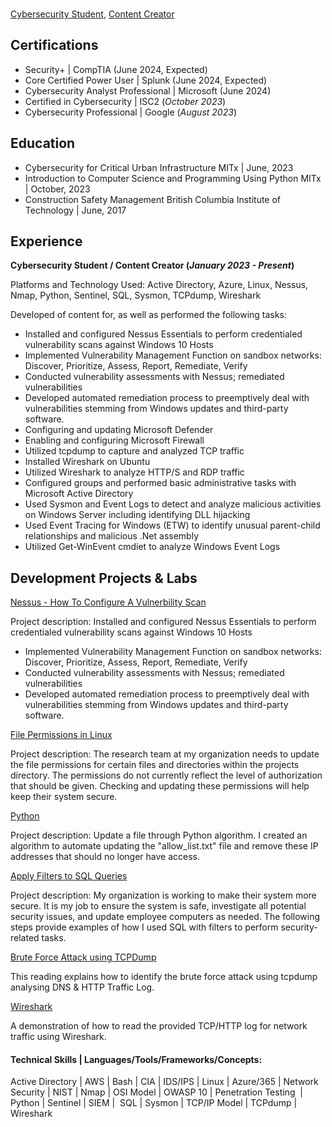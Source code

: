 
<br/><a href="https://www.linkedin.com/in/adnan-ali-yussuf-59151028b/">Cybersecurity Student</a>, <a href="https://github.com/CAdnany">Content Creator</a>

## Certifications
- Security+ | CompTIA (June 2024, Expected)
- Core Certified Power User | Splunk (June 2024, Expected)
- Cybersecurity Analyst Professional | Microsoft (June 2024)
- Certified in Cybersecurity | ISC2 (_October 2023_)
- Cybersecurity Professional | Google (_August 2023_) 

## Education

- Cybersecurity for Critical Urban Infrastructure                  MITx | June, 2023
- Introduction to Computer Science and Programming Using Python    MITx | October, 2023
- Construction Safety Management  British Columbia Institute of Technology | June, 2017

## Experience
**Cybersecurity Student / Content Creator (_January 2023 - Present_)**

Platforms and Technology Used: Active Directory, Azure, Linux, Nessus, Nmap, Python, Sentinel, SQL, Sysmon, TCPdump, Wireshark

Developed of content for, as well as performed the following tasks:
- Installed and configured Nessus Essentials to perform credentialed vulnerability scans against Windows 10 Hosts
- Implemented Vulnerability Management Function on sandbox networks:
Discover, Prioritize, Assess, Report, Remediate, Verify
- Conducted vulnerability assessments with Nessus; remediated vulnerabilities
- Developed automated remediation process to preemptively deal with vulnerabilities stemming from Windows updates and third-party software.
- Configuring and updating Microsoft Defender
- Enabling and configuring Microsoft Firewall
- Utilized tcpdump to capture and analyzed TCP traffic
- Installed Wireshark on Ubuntu
- Utilized Wireshark to analyze HTTP/S and RDP traffic
- Configured groups and performed basic administrative tasks with Microsoft Active Directory
- Used Sysmon and Event Logs to detect and analyze malicious activities on Windows Server including identifying DLL hijacking
- Used Event Tracing for Windows (ETW) to identify unusual parent-child relationships and malicious .Net assembly
- Utilized Get-WinEvent cmdiet to analyze Windows Event Logs

## Development Projects & Labs

[Nessus - How To Configure A Vulnerbility Scan](http://tinyurl.com/kk53mhna)

Project description: Installed and configured Nessus Essentials to perform credentialed vulnerability scans against Windows 10 Hosts
- Implemented Vulnerability Management Function on sandbox networks:
Discover, Prioritize, Assess, Report, Remediate, Verify
- Conducted vulnerability assessments with Nessus; remediated vulnerabilities
- Developed automated remediation process to preemptively deal with vulnerabilities stemming from Windows updates and third-party software.

  
[File Permissions in Linux](https://tinyurl.com/bdfna5t7)

Project description: The research team at my organization needs to update the file permissions for certain files and directories within the projects directory. The permissions do not currently reflect the level of authorization that should be given. Checking and updating these permissions will help keep their system secure.

[Python](https://tinyurl.com/3e2au934)

Project description: Update a file through Python algorithm. I created an algorithm to automate updating the "allow_list.txt" file and remove these IP addresses that should no longer have access.

[Apply Filters to SQL Queries](https://tinyurl.com/29pyax4j)

Project description: My organization is working to make their system more secure. It is my job to ensure the system is safe, investigate all potential security issues, and update employee computers as needed. The following steps provide examples of how I used SQL with filters to perform security-related tasks.

[Brute Force Attack using TCPDump](https://tinyurl.com/jb9a3nmz)

This reading explains how to identify the brute force attack using tcpdump analysing DNS & HTTP Traffic Log.

[Wireshark](https://tinyurl.com/237ym7df)

A demonstration of how to read the provided TCP/HTTP log for network traffic using Wireshark. 

#### Technical Skills | Languages/Tools/Frameworks/Concepts: 
Active Directory | AWS | Bash | CIA | IDS/IPS | Linux | Azure/365 | Network Security | NIST | Nmap | OSI Model | OWASP 10 | Penetration Testing  | Python | Sentinel | SIEM |  SQL | Sysmon | TCP/IP Model | TCPdump | Wireshark
